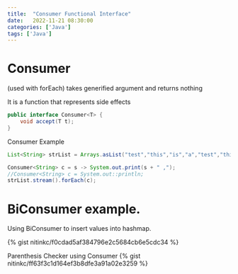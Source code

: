 ```yaml
---
title:  "Consumer Functional Interface"
date:   2022-11-21 08:30:00
categories: ['Java']
tags: ['Java']
---
```


# Consumer
(used with forEach) takes generified argument and returns nothing

It is a function that represents side effects
```java
public interface Consumer<T> {
    void accept(T t);
}
```

Consumer Example
```java
List<String> strList = Arrays.asList("test","this","is","a","test","this","test","is","not","complex");

Consumer<String> c = s -> System.out.print(s + " ,");
//Consumer<String> c = System.out::println;
strList.stream().forEach(c);
```

# BiConsumer example. 

Using BiConsumer to insert values into hashmap.

{% gist nitinkc/f0cdad5af384796e2c5684cb6e5cdc34 %}

Parenthesis Checker using Consumer
{% gist nitinkc/ff63f3c1d164ef3b8dfe3a91a02e3259 %}

